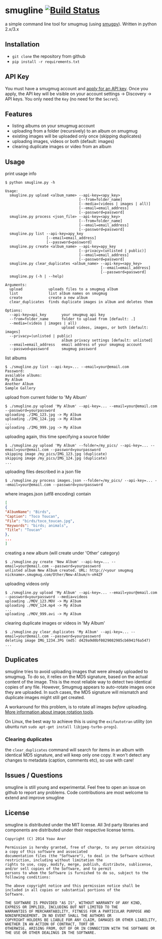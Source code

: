 # smugline [![Build Status](https://secure.travis-ci.org/gingerlime/smugline.png?branch=master)](http://travis-ci.org/gingerlime/smugline)

a simple command line tool for smugmug (using [smugpy](https://github.com/chrishoffman/smugpy)).
Written in python 2.x/3.x

## Installation

* `git clone` the repository from github
* `pip install -r requirements.txt`

## API Key

You must have a smugmug account and [apply for an API key](http://www.smugmug.com/hack/apikeys).
Once you apply, the API key will be visible on your account settings -> Discovery -> API keys.
You only need the `Key` (no need for the `Secret`).

## Features

* listing albums on your smugmug account
* uploading from a folder (recursively) to an album on smugmug
* existing images will be uploaded only once (skipping duplicates)
* uploading images, videos or both (default: images)
* clearing duplicate images or video from an album

## Usage

print usage info

```shell
$ python smugline.py -h

Usage:
  smugline.py upload <album_name> --api-key=<apy_key>
                                  [--from=folder_name]
                                  [--media=(videos | images | all)]
                                  [--email=email_address]
                                  [--password=password]
  smugline.py process <json_file> --api-key=<apy_key>
                                  [--from=folder_name]
                                  [--email=email_address]
                                  [--password=password]
  smugline.py list --api-key=apy_key
                   [--email=email_address]
                   [--password=password]
  smugline.py create <album_name> --api-key=apy_key
                                  [--privacy=(unlisted | public)]
                                  [--email=email_address]
                                  [--password=password]
  smugline.py clear_duplicates <album_name> --api-key=<apy_key>
                                            [--email=email_address]
                                            [--password=password]
  smugline.py (-h | --help)

Arguments:
  upload            uploads files to a smugmug album
  list              list album names on smugmug
  create            create a new album
  clear_duplicates  finds duplicate images in album and deletes them

Options:
  --api-key=api_key       your smugmug api key
  --from=folder_name      folder to upload from [default: .]
  --media=(videos | images | all)
                          upload videos, images, or both [default: images]
  --privacy=(unlisted | public)
                          album privacy settings [default: unlisted]
  --email=email_address   email address of your smugmug account
  --passwod=password      smugmug password
```

list albums

```shell
$ ./smugline.py list --api-key=... --email=your@email.com
Password:
available albums:
My Album
Another Album
Sample Gallery
```

upload from current folder to 'My Album'

```shell
$ ./smugline.py upload 'My Album' --api-key=... --email=your@email.com --password=yourpassword
uploading ./IMG_123.jpg -> My Album
uploading ./IMG_124.jpg -> My Album
...
uploading ./IMG_999.jpg -> My Album
```

uploading again, this time specifying a source folder

```shell
$ ./smugline.py upload 'My Album' --folder=/my_pics/ --api-key=... --email=your@email.com --password=yourpassword
skipping image /my_pics/IMG_123.jpg (duplicate)
skipping image /my_pics/IMG_124.jpg (duplicate)
...
```

uploading files described in a json file

```shell
$ ./smugline.py process images.json --folder=/my_pics/ --api-key=... --email=your@email.com --password=yourpassword
```

where images.json (utf8 encoding) contain

```json
[
{
"AlbumName": "Birds",
"Caption": "Toco Toucan",
"File": "birds/toco_toucan.jpg",
"Keywords": "birds; animals",
"Title": "Toucan"
},
...
]
```

creating a new album (will create under 'Other' category)

```shell
$ ./smugline.py create 'New Album' --api-key=... --email=your@email.com --password=yourpassword
unlisted album New Album created. URL: http://<your smugmug nickname>.smugmug.com/Other/New-Album/n-vH4ZF
```

uploading videos only
```shell
$ ./smugline.py upload 'My Album' --api-key=... --email=your@email.com --password=yourpassword --media=videos
uploading ./MOV_123.MOV -> My Album
uploading ./MOV_124.mp4 -> My Album
...
uploading ./MOV_999.avi -> My Album
```

clearing duplicate images or videos in 'My Album'
```shell
$ ./smugline.py clear_duplicates 'My Album' --api-key=... --email=your@email.com --password=yourpassword
deleting image IMG_1234.JPG (md5: d429a9d0bf0829082985cb6941f6a547)
...
```

## Duplicates

smugline tries to avoid uploading images that were already uploaded to smugmug. To do so, it relies on the MD5 signature, based on the actual content of the image. This is the most reliable way to detect two identical copies of any file. However, Smugmug appears to auto-rotate images once they are uploaded. In such cases, the MD5 signature will mismatch and duplicate images might still get created.

A workaround for this problem, is to rotate all images *before* uploading. [More information about image rotation tools](http://how-to.wikia.com/wiki/How_to_auto-rotate_digital_photos_to_their_proper_orientation).

On Linux, the best way to achieve this is using the `exifautotran` utility (on ubuntu run `sudo apt-get install libjpeg-turbo-progs`).

### Clearing duplicates

the `clear_duplicates` command will search for items in an album with identical MD5 signature, and will keep only one
copy. It won't detect any changes to metadata (caption, comments etc), so use with care!


## Issues / Questions

smugline is still young and experimental. Feel free to open an issue on github to report any problems.
Code contributions are most welcome to extend and improve smugline

## License

smugline is distributed under the MIT license. All 3rd party libraries and components are distributed under their
respective license terms.


```
Copyright (C) 2014 Yoav Aner

Permission is hereby granted, free of charge, to any person obtaining a copy of this software and associated
documentation files (the "Software"), to deal in the Software without restriction, including without limitation the
rights to use, copy, modify, merge, publish, distribute, sublicense, and/or sell copies of the Software, and to permit
persons to whom the Software is furnished to do so, subject to the following conditions:

The above copyright notice and this permission notice shall be included in all copies or substantial portions of the
Software.

THE SOFTWARE IS PROVIDED "AS IS", WITHOUT WARRANTY OF ANY KIND, EXPRESS OR IMPLIED, INCLUDING BUT NOT LIMITED TO THE
WARRANTIES OF MERCHANTABILITY, FITNESS FOR A PARTICULAR PURPOSE AND NONINFRINGEMENT. IN NO EVENT SHALL THE AUTHORS OR
COPYRIGHT HOLDERS BE LIABLE FOR ANY CLAIM, DAMAGES OR OTHER LIABILITY, WHETHER IN AN ACTION OF CONTRACT, TORT OR
OTHERWISE, ARISING FROM, OUT OF OR IN CONNECTION WITH THE SOFTWARE OR THE USE OR OTHER DEALINGS IN THE SOFTWARE.
```
